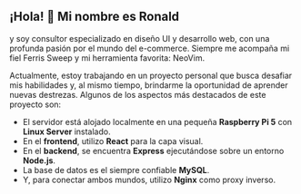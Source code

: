 ## ¡Hola! 👋 Mi nombre es Ronald
y soy consultor especializado en diseño UI y desarrollo web, con una profunda pasión por el mundo del e-commerce. Siempre me acompaña mi fiel Ferris Sweep y mi herramienta favorita: NeoVim.

Actualmente, estoy trabajando en un proyecto personal que busca desafiar mis habilidades y, al mismo tiempo, brindarme la oportunidad de aprender nuevas destrezas. Algunos de los aspectos más destacados de este proyecto son:

- El servidor está alojado localmente en una pequeña **Raspberry Pi 5** con **Linux Server** instalado.
- En el **frontend**, utilizo **React** para la capa visual.
- En el **backend**, se encuentra **Express** ejecutándose sobre un entorno **Node.js**.
- La base de datos es el siempre confiable **MySQL**.
- Y, para conectar ambos mundos, utilizo **Nginx** como proxy inverso.
